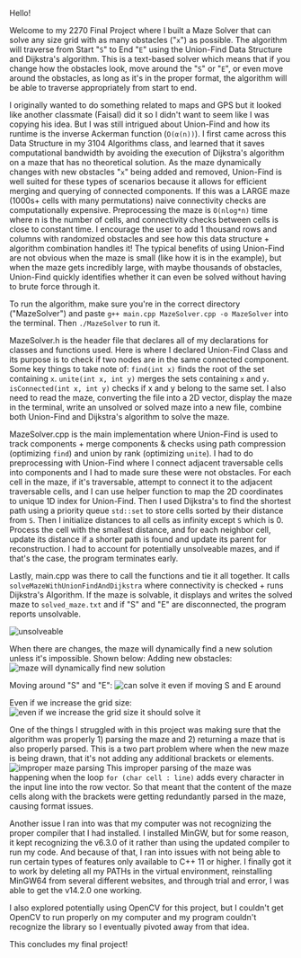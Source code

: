Hello!

Welcome to my 2270 Final Project where I built a Maze Solver that can solve any size grid with as many obstacles ("`x`") as possible. The algorithm will traverse from Start "`S`" to End "`E`" 
using the Union-Find Data Structure and Dijkstra's algorithm. This is a text-based solver which means that if you change how the obstacles look, move around the "`S`" or "`E`", 
or even move around the obstacles, as long as it's in the proper format, the algorithm will be able to traverse appropriately from start to end. 

I originally wanted to do something related to maps and GPS but it looked like another classmate (Faisal) did it so I didn't want to seem like I was copying his idea. But I was still intrigued about 
Union-Find and how its runtime is the inverse Ackerman function (`O(α(n))`). I first came across this Data Structure in my 3104 Algorithms class, and learned that it saves computational bandwidth by 
avoiding the execution of Dijkstra's algorithm on a maze that has no theoretical solution. As the maze dynamically changes with new obstacles "`x`" being added and removed, Union-Find is well suited 
for these types of scenarios because it allows for efficient merging and querying of connected components. If this was a LARGE maze (1000s+ cells with many permutations) naive connectivity checks 
are computationally expensive. Preprocessing the maze is `O(nlog*n)` time where n is the number of cells, and connectivity checks between cells is close to constant time. I encourage the user to add 
1 thousand rows and columns with randomized obstacles and see how this data structure + algorithm combination handles it! The typical benefits of using Union-Find are not obvious when the maze is small
(like how it is in the example), but when the maze gets incredibly large, with maybe thousands of obstacles, Union-Find quickly identifies whether it can even be solved without having to brute force
through it.

To run the algorithm, make sure you're in the correct directory ("MazeSolver") and paste `g++ main.cpp MazeSolver.cpp -o MazeSolver` into the terminal. Then `./MazeSolver` to run it. 

MazeSolver.h is the header file that declares all of my declarations for classes and functions used. Here is where I declared Union-Find Class and its purpose is to check if two nodes
are in the same connected component. Some key things to take note of: `find(int x)` finds the root of the set containing `x`. `unite(int x, int y)` merges the sets containing `x` and `y`. 
`isConnected(int x, int y)` checks if x and y belong to the same set. I also need to read the maze, converting the file into a 2D vector, display the maze in the terminal, write an
unsolved or solved maze into a new file, combine both Union-Find and Dijkstra's algorithm to solve the maze. 

MazeSolver.cpp is the main implementation where Union-Find is used to track components + merge components & checks using path compression (optimizing `find`) and union by rank (optimizing `unite`). 
I had to do preprocessing with Union-Find where I connect adjacent traversable cells into components and I had to made sure these were not obstacles. For each cell in the maze, if it's
traversable, attempt to connect it to the adjacent traversable cells, and I can use helper function to map the 2D coordinates to unique 1D index for Union-Find. Then I used Dijkstra's
to find the shortest path using a priority queue `std::set` to store cells sorted by their distance from `S`. Then I initialize distances to all cells as infinity except `S` which is 0.
Process the cell with the smallest distance, and for each neighbor cell, update its distance if a shorter path is found and update its parent for reconstruction. I had to account for 
potentially unsolveable mazes, and if that's the case, the program terminates early.

Lastly, main.cpp was there to call the functions and tie it all together. It calls `solveMazeWithUnionFindAndDijkstra` where connectivity is checked + runs Dijkstra's Algorithm. If
the maze is solvable, it displays and writes the solved maze to `solved_maze.txt` and if "S" and "E" are disconnected, the program reports unsolvable. 

![unsolveable](https://github.com/user-attachments/assets/94eadc6e-eb63-4032-8bd1-7c76bede5bbb)

When there are changes, the maze will dynamically find a new solution unless it's impossible. Shown below: 
Adding new obstacles: ![maze will dynamically find new solution](https://github.com/user-attachments/assets/efff6b39-330f-4f5e-bfff-ce7fc087bb19)

Moving around "S" and "E": ![can solve it even if moving S and E around](https://github.com/user-attachments/assets/dcb3f665-99e1-456e-8594-6ad38c2d9230)

Even if we increase the grid size: ![even if we increase the grid size it should solve it](https://github.com/user-attachments/assets/ad73edd3-fa22-4977-9819-eaac0f02e39a)

One of the things I struggled with in this project was making sure that the algorithm was properly 1) parsing the maze and 2) returning a maze that is also properly parsed. This is
a two part problem where when the new maze is being drawn, that it's not adding any additional brackets or elements. ![improper maze parsing](https://github.com/user-attachments/assets/0f62a5c9-a009-4bd9-8abe-2d085f2be8d4)
This improper parsing of the maze was happening when the loop `for (char cell : line)` adds every character in the input line into the row vector. So that meant that the content of
the maze cells along with the brackets were getting redundantly parsed in the maze, causing format issues. 

Another issue I ran into was that my computer was not recognizing the proper compiler that I had installed. I installed MinGW, but for some reason, it kept recognizing the v6.3.0 of 
it rather than using the updated compiler to run my code. And because of that, I ran into issues with not being able to run certain types of features only available to C++ 11 or higher.
I finally got it to work by deleting all my PATHs in the virtual environment, reinstalling MinGW64 from several different websites, and through trial and error, I was able to get the v14.2.0 one
working. 

I also explored potentially using OpenCV for this project, but I couldn't get OpenCV to run properly on my computer and my program couldn't recognize the library so I eventually pivoted away from that idea.

This concludes my final project! 
